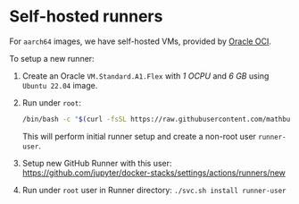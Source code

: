 # Self-hosted runners

For `aarch64` images, we have self-hosted VMs, provided by [Oracle OCI](https://www.oracle.com/cloud/).

To setup a new runner:

1. Create an Oracle `VM.Standard.A1.Flex` with _1 OCPU_ and _6 GB_ using `Ubuntu 22.04` image.
2. Run under `root`:

   ```bash
   /bin/bash -c "$(curl -fsSL https://raw.githubusercontent.com/mathbunnyru/docker-stacks/asalikhov/new_build_system/aarch64-runner/setup.sh)"
   ```

   This will perform initial runner setup and create a non-root user `runner-user`.

3. Setup new GitHub Runner with this user: <https://github.com/jupyter/docker-stacks/settings/actions/runners/new>
4. Run under `root` user in Runner directory: `./svc.sh install runner-user`
